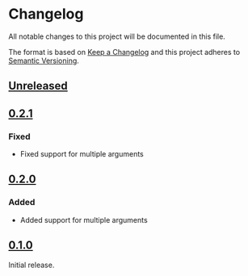# Changelog

All notable changes to this project will be documented in this file.

The format is based on [Keep a Changelog](http://keepachangelog.com/en/1.0.0/)
and this project adheres to [Semantic Versioning](http://semver.org/spec/v2.0.0.html).

## [Unreleased]

## [0.2.1]

### Fixed

- Fixed support for multiple arguments

## [0.2.0]

### Added

- Added support for multiple arguments

## [0.1.0]

Initial release.

[Unreleased]: https://github.com/aldesantis/adaptor/compare/v0.2.0...HEAD
[0.2.1]: https://github.com/aldesantis/adaptor/compare/v0.2.0...v0.2.1
[0.2.0]: https://github.com/aldesantis/adaptor/compare/v0.1.0...v0.2.0
[0.1.0]: https://github.com/aldesantis/adaptor/tree/v0.1.0
